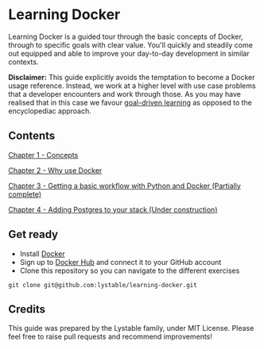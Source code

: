 # Learning Docker

Learning Docker is a guided tour through the basic concepts of Docker, through to specific goals with clear value. You'll quickly and steadily come out equipped and able to improve your day-to-day development in similar contexts.

**Disclaimer:** This guide explicitly avoids the temptation to become a Docker usage reference. Instead, we work at a higher level with use case problems that a developer encounters and work through those. As you may have realised that in this case we favour [goal-driven learning](http://datavibe.com/blog/pros-cons-of-smart-goals) as opposed to the encyclopediac approach.

## Contents

[Chapter 1 - Concepts](./doc/01-concepts.md)

[Chapter 2 - Why use Docker](./doc/02-why-docker.md)

[Chapter 3 - Getting a basic workflow with Python and Docker (Partially complete)](./doc/03-python-workflow.md)

[Chapter 4 - Adding Postgres to your stack (Under construction)](./doc/04-python-growing-stack.md)

## Get ready

- Install [Docker](https://docs.docker.com/engine/installation/)
- Sign up to [Docker Hub](https://hub.docker.com/) and connect it to your GitHub account
- Clone this repository so you can navigate to the different exercises
```
git clone git@github.com:lystable/learning-docker.git
```

## Credits

This guide was prepared by the Lystable family, under MIT License. Please feel free to raise pull requests and recommend improvements!
